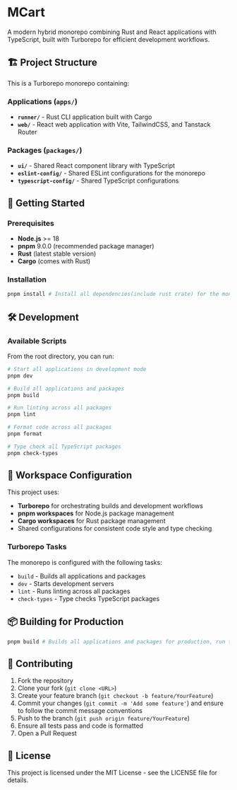 # MCart

A modern hybrid monorepo combining Rust and React applications with TypeScript, built with Turborepo for efficient development workflows.

## 🏗️ Project Structure

This is a Turborepo monorepo containing:

### Applications (`apps/`)

- **`runner/`** - Rust CLI application built with Cargo
- **`web/`** - React web application with Vite, TailwindCSS, and Tanstack Router

### Packages (`packages/`)

- **`ui/`** - Shared React component library with TypeScript
- **`eslint-config/`** - Shared ESLint configurations for the monorepo
- **`typescript-config/`** - Shared TypeScript configurations

## 🚀 Getting Started

### Prerequisites

- **Node.js** >= 18
- **pnpm** 9.0.0 (recommended package manager)
- **Rust** (latest stable version)
- **Cargo** (comes with Rust)

### Installation

```bash
pnpm install # Install all dependencies(include rust crate) for the monorepo, run this command from the root directory
```

## 🛠️ Development

### Available Scripts

From the root directory, you can run:

```bash
# Start all applications in development mode
pnpm dev

# Build all applications and packages
pnpm build

# Run linting across all packages
pnpm lint

# Format code across all packages
pnpm format

# Type check all TypeScript packages
pnpm check-types
```

## 📁 Workspace Configuration

This project uses:

- **Turborepo** for orchestrating builds and development workflows
- **pnpm workspaces** for Node.js package management
- **Cargo workspaces** for Rust package management
- Shared configurations for consistent code style and type checking

### Turborepo Tasks

The monorepo is configured with the following tasks:

- `build` - Builds all applications and packages
- `dev` - Starts development servers
- `lint` - Runs linting across all packages
- `check-types` - Type checks TypeScript packages

## 📦 Building for Production

```bash
pnpm build # Builds all applications and packages for production, run this command from the root directory 
```

## 🤝 Contributing

1. Fork the repository
2. Clone your fork (`git clone <URL>`)
3. Create your feature branch (`git checkout -b feature/YourFeature`)
4. Commit your changes (`git commit -m 'Add some feature'`) and ensure to follow the commit message conventions
5. Push to the branch (`git push origin feature/YourFeature`)
6. Ensure all tests pass and code is formatted
7. Open a Pull Request

## 📄 License

This project is licensed under the MIT License - see the LICENSE file for details.
